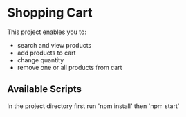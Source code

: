 # Shopping Cart

This project enables you to:

- search and view products
- add products to cart
- change quantity
- remove one or all products from cart

## Available Scripts

In the project directory first run 'npm install' then 'npm start'
